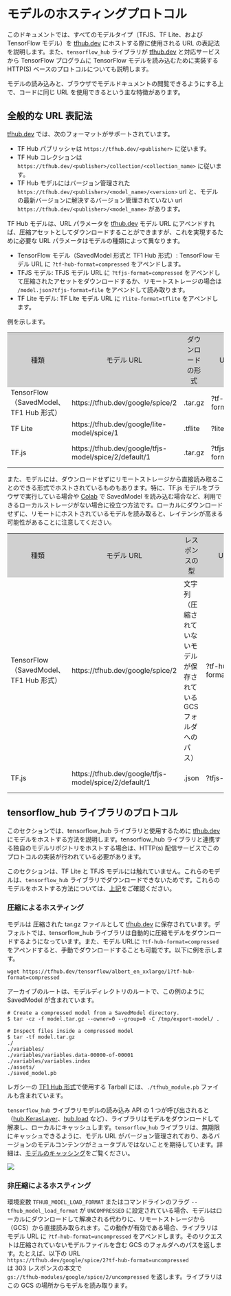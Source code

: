 <!--* freshness: { owner: 'maringeo' reviewed: '2021-03-15' review_interval: '3 months'} *-->

# モデルのホスティングプロトコル

このドキュメントでは、すべてのモデルタイプ（TFJS、TF Lite、および TensorFlow モデル）を [tfhub.dev](https://tfhub.dev) にホストする際に使用される URL の表記法を説明します。また、`tensorflow_hub` ライブラリが [tfhub.dev](https://tfhub.dev) と対応サービスから TensorFlow プログラムに TensorFlow モデルを読み込むために実装する HTTP(S) ベースのプロトコルについても説明します。

モデルの読み込みと、ブラウザでモデルドキュメントの閲覧できるようにする上で、コードに同じ URL を使用できるという主な特徴があります。

## 全般的な URL 表記法

[tfhub.dev](https://tfhub.dev) では、次のフォーマットがサポートされています。

- TF Hub パブリッシャは `https://tfhub.dev/<publisher>` に従います。
- TF Hub コレクションは `https://tfhub.dev/<publisher>/collection/<collection_name>` に従います。
- TF Hub モデルにはバージョン管理された `https://tfhub.dev/<publisher>/<model_name>/<version>` url と、モデルの最新バージョンに解決するバージョン管理されていない url `https://tfhub.dev/<publisher>/<model_name>` があります。

TF Hub モデルは、URL パラメータを [tfhub.dev](https://tfhub.dev) モデル URL にアペンドすれば、圧縮アセットとしてダウンロードすることができますが、これを実現するために必要な URL パラメータはモデルの種類によって異なります。

- TensorFlow モデル（SavedModel 形式と TF1 Hub 形式）: TensorFlow モデル URL に `?tf-hub-format=compressed` をアペンドします。
- TFJS モデル: TFJS モデル URL に `?tfjs-format=compressed` をアペンドして圧縮されたアセットをダウンロードするか、リモートストレージの場合は `/model.json?tfjs-format=file` をアペンドして読み取ります。
- TF Lite モデル: TF Lite モデル URL に `?lite-format=tflite` をアペンドします。

例を示します。

<table style="width: 100%;">
  <tr style="text-align: center">
    <col style="width: 10%">
    <col style="width: 20%">
    <col style="width: 15%">
    <col style="width: 30%">
    <col style="width: 25%">
    <td style="text-align: center; background-color: #D0D0D0">種類</td>
    <td style="text-align: center; background-color: #D0D0D0">モデル URL</td>
    <td style="text-align: center; background-color: #D0D0D0">ダウンロードの形式</td>
    <td style="text-align: center; background-color: #D0D0D0">URL パラメータ</td>
    <td style="text-align: center; background-color: #D0D0D0">ダウンロード URL</td>
  </tr>
  <tr>
    <td>TensorFlow（SavedModel、TF1 Hub 形式）</td>
    <td>https://tfhub.dev/google/spice/2</td>
    <td>.tar.gz</td>
    <td>?tf-hub-format=compressed</td>
    <td>https://tfhub.dev/google/spice/2?tf-hub-format=compressed</td>
  </tr>
  <tr>
    <td>TF Lite</td>
    <td>https://tfhub.dev/google/lite-model/spice/1</td>
    <td>.tflite</td>
    <td>?lite-format=tflite</td>
    <td>https://tfhub.dev/google/lite-model/spice/1?lite-format=tflite</td>
  </tr>
  <tr>
    <td>TF.js</td>
    <td>https://tfhub.dev/google/tfjs-model/spice/2/default/1</td>
    <td>.tar.gz</td>
    <td>?tfjs-format=compressed</td>
    <td>https://tfhub.dev/google/tfjs-model/spice/2/default/1?tfjs-format=compressed</td>
  </tr>
</table>

また、モデルには、ダウンロードせずにリモートストレージから直接読み取ることのできる形式でホストされているものもあります。特に、TF.js モデルをブラウザで実行している場合や [Colab](https://colab.research.google.com/) で SavedModel を読み込む場合など、利用できるローカルストレージがない場合に役立つ方法です。ローカルにダウンロードせずに、リモートにホストされているモデルを読み取ると、レイテンシが高まる可能性があることに注意してください。

<table style="width: 100%;">
  <tr style="text-align: center">
    <col style="width: 10%">
    <col style="width: 20%">
    <col style="width: 15%">
    <col style="width: 30%">
    <col style="width: 25%">
    <td style="text-align: center; background-color: #D0D0D0">種類</td>
    <td style="text-align: center; background-color: #D0D0D0">モデル URL</td>
    <td style="text-align: center; background-color: #D0D0D0">レスポンスの型</td>
    <td style="text-align: center; background-color: #D0D0D0">URL パラメータ</td>
    <td style="text-align: center; background-color: #D0D0D0">リクエスト URL</td>
  </tr>
  <tr>
    <td>TensorFlow（SavedModel、TF1 Hub 形式）</td>
    <td>https://tfhub.dev/google/spice/2</td>
    <td>文字列（圧縮されていないモデルが保存されている GCS フォルダへのパス）</td>
    <td>?tf-hub-format=uncompressed</td>
    <td>https://tfhub.dev/google/spice/2?tf-hub-format=uncompressed</td>
  </tr>
  <tr>
    <td>TF.js</td>
    <td>https://tfhub.dev/google/tfjs-model/spice/2/default/1</td>
    <td>.json</td>
    <td>?tfjs-format=file</td>
    <td>https://tfhub.dev/google/tfjs-model/spice/2/default/1/model.json?tfjs-format=file</td>
  </tr>
</table>

## tensorflow_hub ライブラリのプロトコル

このセクションでは、tensorflow_hub ライブラリと使用するために [tfhub.dev](https://tfhub.dev) にモデルをホストする方法を説明します。tensorflow_hub ライブラリと連携する独自のモデルリポジトリをホストする場合は、HTTP(s) 配信サービスでこのプロトコルの実装が行われている必要があります。

このセクションは、TF Lite と TFJS モデルには触れていません。これらのモデルは、`tensorflow_hub` ライブラリでダウンロードできないためです。これらのモデルをホストする方法については、[上記](#general-url-conventions)をご確認ください。

### 圧縮によるホスティング

モデルは 圧縮された tar.gz ファイルとして [tfhub.dev](https://tfhub.dev) に保存されています。デフォルトでは、tensorflow_hub ライブラリは自動的に圧縮モデルをダウンロードするようになっています。また、モデル URLに `?tf-hub-format=compressed` をアペンドすると、手動でダウンロードすることも可能です。以下に例を示します。

```shell
wget https://tfhub.dev/tensorflow/albert_en_xxlarge/1?tf-hub-format=compressed
```

アーカイブのルートは、モデルディレクトリのルートで、この例のように SavedModel が含まれています。

```shell
# Create a compressed model from a SavedModel directory.
$ tar -cz -f model.tar.gz --owner=0 --group=0 -C /tmp/export-model/ .

# Inspect files inside a compressed model
$ tar -tf model.tar.gz
./
./variables/
./variables/variables.data-00000-of-00001
./variables/variables.index
./assets/
./saved_model.pb
```

レガシーの [TF1 Hub 形式](https://www.tensorflow.org/hub/tf1_hub_module)で使用する Tarball には、`./tfhub_module.pb` ファイルも含まれています。

`tensorflow_hub` ライブラリモデルの読み込み API の 1 つが呼び出されると（[hub.KerasLayer](https://www.tensorflow.org/hub/api_docs/python/hub/KerasLayer)、[hub.load](https://www.tensorflow.org/hub/api_docs/python/hub/load) など）、ライブラリはモデルをダウンロードして解凍し、ローカルにキャッシュします。`tensorflow_hub` ライブラリは、無期限にキャッシュできるように、モデル URL がバージョン管理されており、あるバージョンのモデルコンテンツがミュータブルではないことを期待しています。詳細は、[モデルのキャッシング](caching.md)をご覧ください。

![](https://raw.githubusercontent.com/tensorflow/hub/master/docs/images/library_download_cache.png)

### 非圧縮によるホスティング

環境変数 `TFHUB_MODEL_LOAD_FORMAT` またはコマンドラインのフラグ `--tfhub_model_load_format` が `UNCOMPRESSED` に設定されている場合、モデルはローカルにダウンロードして解凍される代わりに、リモートストレージから（GCS）から直接読み取られます。この動作が有効である場合、ライブラリはモデル URL に `?tf-hub-format=uncompressed` をアペンドします。そのリクエストは圧縮されていないモデルファイルを含む GCS のフォルダへのパスを返します。たとえば、以下の URL <br> `https://tfhub.dev/google/spice/2?tf-hub-format=uncompressed` <br> は 303 レスポンスの本文で<br> `gs://tfhub-modules/google/spice/2/uncompressed` を返します。ライブラリはこの GCS の場所からモデルを読み取ります。
